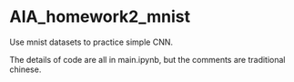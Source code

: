 # AIA_homework2_mnist
Use mnist datasets to practice simple CNN.

The details of code are all in main.ipynb, but the comments are traditional chinese.
